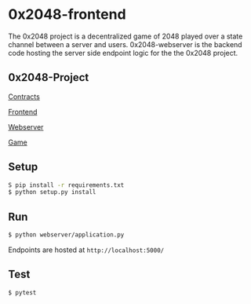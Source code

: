 # 0x2048-frontend

The 0x2048 project is a decentralized game of 2048 played over a state channel between a server and users. 0x2048-webserver is the backend code hosting the server side endpoint logic for the the 0x2048 project. 


## 0x2048-Project

[Contracts](https://github.com/jstoxrocky/0x2048-contracts)

[Frontend](https://github.com/jstoxrocky/0x2048-frontend)

[Webserver](https://github.com/jstoxrocky/0x2048-webserver)

[Game](https://github.com/jstoxrocky/0x2048-game)


## Setup

```bash
S pip install -r requirements.txt
$ python setup.py install
```

## Run

```bash
$ python webserver/application.py
```

Endpoints are hosted at `http://localhost:5000/`

## Test

```bash
$ pytest
```
